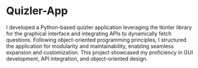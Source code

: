 # Quizler-App
I developed a Python-based quizler application leveraging the tkinter library for the graphical interface and integrating APIs to dynamically fetch questions. Following object-oriented programming principles, I structured the application for modularity and maintainability, enabling seamless expansion and customization. This project showcased my proficiency in GUI development, API integration, and object-oriented design.






